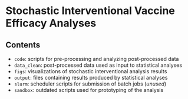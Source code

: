 # Stochastic Interventional Vaccine Efficacy Analyses

## Contents

* `code`: scripts for pre-processing and analyzing post-processed data
* `data_clean`: post-processed data used as input to statistical analyses
* `figs`: visualizations of stochastic interventional analysis results
* `output`: files containing results produced by statistical analyses
* `slurm`: scheduler scripts for submission of batch jobs (_unused_)
* `sandbox`: outdated scripts used for prototyping of the analysis
